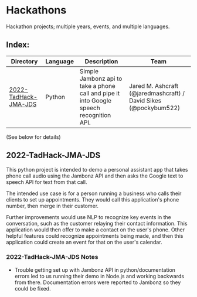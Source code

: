 # Hackathons
Hackathon projects; multiple years, events, and multiple languages.

## Index:

| Directory                                                                                               | Language | Description                                                                                 | Team                                                                |
| ------------------------------------------------------------------------------------------------------- | -------- | ------------------------------------------------------------------------------------------- | ------------------------------------------------------------------- |
| [2022-TadHack-JMA-JDS](https://github.com/PockyBum522/Hackathons#2022-TadHack-JMA-JDS)                  | Python   | Simple Jambonz api to take a phone call and pipe it into Google speech recognition API.     | Jared M. Ashcraft (@jaredmashcraft) / David Sikes (@pockybum522)    |

(See below for details)

## 2022-TadHack-JMA-JDS

This python project is intended to demo a personal assistant app that takes phone call audio using the Jambonz API and then asks the Google text to speech API for text from that call. 

The intended use case is for a person running a business who calls their clients to set up appointments. They would call this application's phone number, then merge in their customer.

Further improvements would use NLP to recognize key events in the conversation, such as the customer relaying their contact information. This application would then offer to make a contact on the user's phone. Other helpful features could recognize appointments being made, and then this application could create an event for that on the user's calendar.

### 2022-TadHack-JMA-JDS Notes

* Trouble getting set up with Jambonz API in python/documentation errors led to us running their demo in Node.js and working backwards from there. Documentation errors were reported to Jambonz so they could be fixed.

